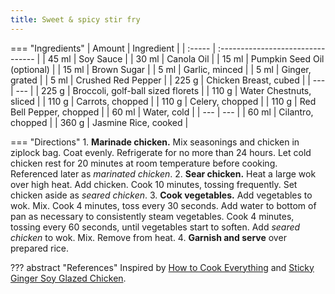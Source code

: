 ```yaml
---
title: Sweet & spicy stir fry
---
```

=== "Ingredients"
    | Amount | Ingredient                        |
    | :----- | :-------------------------------- |
    | 45 ml  | Soy Sauce                         |
    | 30 ml  | Canola Oil                        |
    | 15 ml  | Pumpkin Seed Oil (optional)       |
    | 15 ml  | Brown Sugar                       |
    | 5 ml   | Garlic, minced                    |
    | 5 ml   | Ginger, grated                    |
    | 5 ml   | Crushed Red Pepper                |
    | 225 g  | Chicken Breast, cubed             |
    | ---    | ---                               |
    | 225 g  | Broccoli, golf-ball sized florets |
    | 110 g  | Water Chestnuts, sliced           |
    | 110 g  | Carrots, chopped                  |
    | 110 g  | Celery, chopped                   |
    | 110 g  | Red Bell Pepper, chopped          |
    | 60 ml  | Water, cold                       |
    | ---    | ---                               |
    | 60 ml  | Cilantro, chopped                 |
    | 360 g  | Jasmine Rice, cooked              |

=== "Directions"
    1. **Marinade chicken.** Mix seasonings and chicken in ziplock bag. Coat evenly. Refrigerate for no more than 24 hours. Let cold chicken rest for 20 minutes at room temperature before cooking. Referenced later as *marinated chicken*.
    2. **Sear chicken.** Heat a large wok over high heat. Add chicken. Cook 10 minutes, tossing frequently. Set chicken aside as *seared chicken*.
    3. **Cook vegetables.** Add vegetables to wok. Mix. Cook 4 minutes, toss every 30 seconds. Add water to bottom of pan as necessary to consistently steam vegetables. Cook 4 minutes, tossing every 60 seconds, until vegetables start to soften. Add *seared chicken* to wok. Mix. Remove from heat.
    4. **Garnish and serve** over prepared rice.


??? abstract "References"
    Inspired by [How to Cook Everything](https://www.amazon.com/How-Cook-Everything-Recipes-Anniversary/dp/0764578650) and [Sticky Ginger Soy Glazed Chicken](https://www.budgetbytes.com/sticky-ginger-soy-glazed-chicken/).
